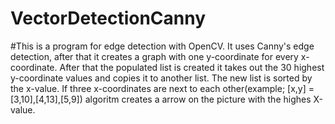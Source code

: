 # VectorDetectionCanny

#This is a program for edge detection with OpenCV. It uses Canny's edge detection, after that it creates a graph with one y-coordinate for every x-coordinate. After that the populated list is created it takes out the 30 highest y-coordinate values and copies it to another list. The new list is sorted by the x-value. If three x-coordinates are next to each other(example; [x,y] = [3,10],[4,13],[5,9]) algoritm creates a arrow on the picture with the highes X-value.
